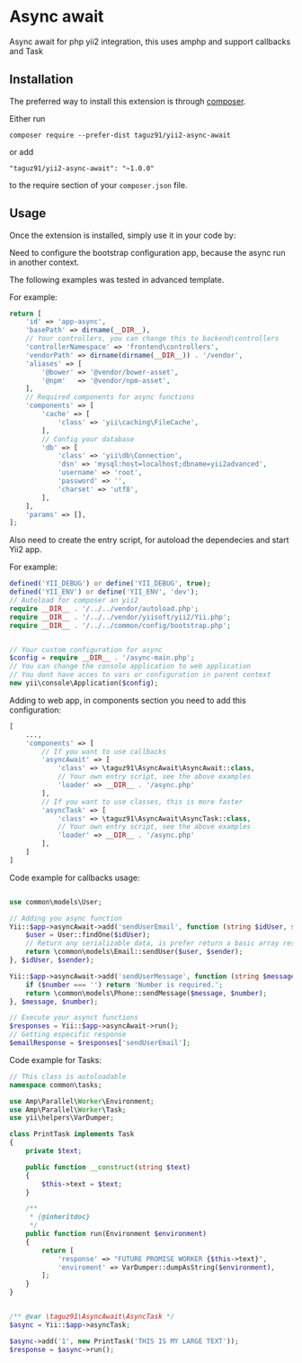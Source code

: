 Async await
===========
Async await for php yii2 integration, this uses amphp and support callbacks and Task 

Installation
------------

The preferred way to install this extension is through [composer](http://getcomposer.org/download/).

Either run

```
composer require --prefer-dist taguz91/yii2-async-await
```

or add

```
"taguz91/yii2-async-await": "~1.0.0"
```

to the require section of your `composer.json` file.


Usage
-----

Once the extension is installed, simply use it in your code by: 

Need to configure the bootstrap configuration app, because the async run in another context.

The following examples was tested in advanced template.

For example: 
```php
return [
    'id' => 'app-async',
    'basePath' => dirname(__DIR__),
    // Your controllers, you can change this to backend\controllers
    'controllerNamespace' => 'frontend\controllers',
    'vendorPath' => dirname(dirname(__DIR__)) . '/vendor',
    'aliases' => [
        '@bower' => '@vendor/bower-asset',
        '@npm'   => '@vendor/npm-asset',
    ],
    // Required components for async functions 
    'components' => [
        'cache' => [
            'class' => 'yii\caching\FileCache',
        ],
        // Config your database 
        'db' => [
            'class' => 'yii\db\Connection',
            'dsn' => 'mysql:host=localhost;dbname=yii2advanced',
            'username' => 'root',
            'password' => '',
            'charset' => 'utf8',
        ],
    ],
    'params' => [],
];
```

Also need to create the entry script, for autoload the dependecies and start Yii2 app. 

For example: 
```php
defined('YII_DEBUG') or define('YII_DEBUG', true);
defined('YII_ENV') or define('YII_ENV', 'dev');
// Autoload for composer an yii2 
require __DIR__ . '/../../vendor/autoload.php';
require __DIR__ . '/../../vendor/yiisoft/yii2/Yii.php';
require __DIR__ . '/../../common/config/bootstrap.php';


// Your custom configuration for async 
$config = require __DIR__ . '/async-main.php';
// You can change the console application to web application 
// You dont have acces to vars or configuration in parent context
new yii\console\Application($config);
```

Adding to web app, in components section you need to add this configuration:  

```php 
[
    ...,
    'components' => [
        // If you want to use callbacks 
        'asyncAwait' => [
            'class' => \taguz91\AsyncAwait\AsyncAwait::class,
            // Your own entry script, see the above examples
            'loader' => __DIR__ . '/async.php'
        ],
        // If you want to use classes, this is more faster 
        'asyncTask' => [
            'class' => \taguz91\AsyncAwait\AsyncTask::class,
            // Your own entry script, see the above examples
            'loader' => __DIR__ . '/async.php'
        ],
    ]
]
```

Code example for callbacks usage:

```php 

use common\models\User;

// Adding you async function 
Yii::$app->asyncAwait->add('sendUserEmail', function (string $idUser, string $sender) {
    $user = User::findOne($idUser);
    // Return any serializable data, is prefer return a basic array response 
    return \common\models\Email::sendUser($user, $sender);
}, $idUser, $sender);

Yii::$app->asyncAwait->add('sendUserMessage', function (string $message, string $number) {
    if ($number === '') return 'Number is required.';
    return \common\models\Phone::sendMessage($message, $number);
}, $message, $number);

// Execute your asynct functions 
$responses = Yii::$app->asyncAwait->run();
// Getting especific response
$emailResponse = $responses['sendUserEmail'];

```

Code example for Tasks:

```php
// This class is autoloadable 
namespace common\tasks;

use Amp\Parallel\Worker\Environment;
use Amp\Parallel\Worker\Task;
use yii\helpers\VarDumper;

class PrintTask implements Task
{
    private $text;

    public function __construct(string $text)
    {
        $this->text = $text;
    }

    /**
     * {@inheritdoc}
     */
    public function run(Environment $environment)
    {
        return [
            'response' => "FUTURE PROMISE WORKER {$this->text}",
            'enviroment' => VarDumper::dumpAsString($environment),
        ];
    }
}


/** @var \taguz91\AsyncAwait\AsyncTask */
$async = Yii::$app->asyncTask;

$async->add('1', new PrintTask('THIS IS MY LARGE TEXT'));
$response = $async->run();
```